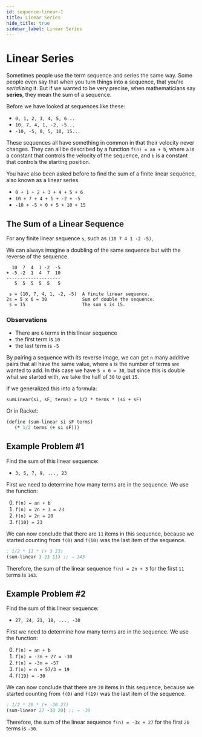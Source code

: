 ```yaml
---
id: sequence-linear-1
title: Linear Series
hide_title: true
sidebar_label: Linear Series
---
```


# Linear Series

Sometimes people use the term sequence and series the same way. Some people even
say that when you turn things into a sequence, that you're _serializing_ it. But
if we wanted to be very precise, when mathematicians say **series**, they mean
the sum of a sequence.

Before we have looked at sequences like these:

 * `0, 1, 2, 3, 4, 5, 6...`
 * `10, 7, 4, 1, -2, -5...`
 * `-10, -5, 0, 5, 10, 15...`

These sequences all have something in common in that their velocity never
changes. They can all be described by a function `f(n) = an + b`, where `a` is
a constant that controls the velocity of the sequence, and `b` is a constant
that controls the starting position.

You have also been asked before to find the sum of a finite linear sequence,
also known as a linear series.

 * `0 + 1 + 2 + 3 + 4 + 5 + 6`
 * `10 + 7 + 4 + 1 + -2 + -5`
 * `-10 + -5 + 0 + 5 + 10 + 15`

## The Sum of a Linear Sequence

For any finite linear sequence `s`, such as `(10 7 4 1 -2 -5)`,

We can always imagine a doubling of the same sequence but with the reverse of
the sequence.

```
  10  7  4  1 -2  -5
+ -5 -2  1  4  7  10
--------------------
   5  5  5  5  5   5

 s = (10, 7, 4, 1, -2, -5)  A finite linear sequence.
2s = 5 x 6 = 30             Sum of double the sequence.
 s = 15                     The sum s is 15.
```

### Observations

 * There are `6` terms in this linear sequence
 * the first term is `10`
 * the last term is `-5`

By pairing a sequence with its reverse image, we can get `n` many additive pairs
that all have the same value, where `n` is the number of terms we wanted to add.
In this case we have `5 x 6 = 30`, but since this is double what we started
with, we take the half of `30` to get `15`.

If we generalized this into a formula:

`sumLinear(si, sF, terms) = 1/2 * terms * (si + sF)`

Or in Racket:

``` clojure
(define (sum-linear si sF terms)
   (* 1/2 terms (+ si sF)))
```

## Example Problem #1

Find the sum of this linear sequence:

 * `3, 5, 7, 9, ..., 23`

First we need to determine how many terms are in the sequence. We use the 
function:

 0. `f(n) = an + b`
 1. `f(n) = 2n + 3 = 23`
 2. `f(n) = 2n = 20`
 3. `f(10) = 23`

We can now conclude that there are `11` items in this sequence, because we 
started counting from `f(0)` and `f(10)` was the last item of the sequence.

``` clojure
; 1/2 * 11 * (+ 3 23)
(sum-linear 3 23 11) ;; → 143
```

Therefore, the sum of the linear sequence `f(n) = 2n + 3` for the first `11` 
terms is `143`.

## Example Problem #2

Find the sum of this linear sequence:

 * `27, 24, 21, 18, ..., -30`

First we need to determine how many terms are in the sequence. We use the 
function:

  0. `f(n) = an + b`
  1. `f(n) = -3n + 27 = -30`
  2. `f(n) = -3n = -57`
  3. `f(n) = n = 57/3 = 19`
  4. `f(19) = -30`

We can now conclude that there are `20` items in this sequence, because we 
started counting from `f(0)` and `f(19)` was the last item of the sequence.

``` clojure
; 1/2 * 20 * (+ -30 27)
(sum-linear 27 -30 20) ;; → -30
```

Therefore, the sum of the linear sequence `f(n) = -3x + 27` for the first `20`
terms is `-30`.
